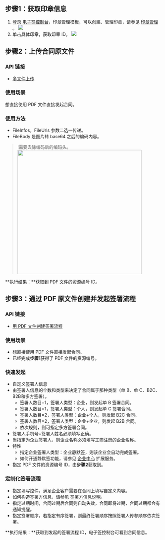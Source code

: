 ## 步骤1：获取印章信息 
1. 登录 [电子签控制台](https://ess.tencent.cn/)，印章管理模板，可以创建、管理印章，请参见 [印章管理](https://cloud.tencent.com/document/product/1323/59451) 。
![](https://qcloudimg.tencent-cloud.cn/raw/0e61be2e27b45539466f4122c3cbe207.png)
2. 单击具体印章，获取印章 ID。
![](https://qcloudimg.tencent-cloud.cn/raw/84c80210791524cac3de199de64dea35.png)

## 步骤2：上传合同原文件
### API 链接
- [多文件上传](https://cloud.tencent.com/document/product/1323/73066)

### 使用场景
想直接使用 PDF 文件直接发起合同。

### 使用方法
- FileInfos，FileUrls 参数二选一传递。
- FileBody 是图片转 base64 之后的编码内容。
>!需要去除编码后的编码头。
><img style="width:400px; max-width: inherit;" src="https://qcloudimg.tencent-cloud.cn/raw/356351a1a0dec3f9dec01841c3d7bfc4.png" />

**执行结果：**获取到 PDF 文件的资源编号 ID。

## 步骤3：通过 PDF 原文件创建并发起签署流程
### API 链接
- [用 PDF 文件创建签署流程](https://cloud.tencent.com/document/product/1323/70360)

### 使用场景
- 想直接使用 PDF 文件直接发起合同。
- 已经完成**步骤1**获得了 PDF 文件的资源编号。

### 快速发起
- 自定义签署人信息
 - 由签署人信息的个数和类型来决定了合同属于那种类型（单 B、单 C、B2C、B2B和多方签署）。
   -  签署人数目=1，签署人类型：企业，则发起单 B 签署合同。
   -  签署人数目=1，签署人类型：个人，则发起单 C 签署合同。
   -  签署人数目=2，签署人类型：企业+个人，则发起 B2C 合同。
   -  签署人数目=2，签署人类型：企业+企业，则发起 B2B 合同。
   -  依次规则，则可指定多方签署合同。
 - 签署人手机号+签署人姓名必须填写正确。
 - 当指定为企业签署人，则企业名称必须填写工商注册的企业名称。
 - 特性
   -  指定企业签署人类型：企业静默签，则该企业会自动完成签署。
   -  如何开通静默签功能，请参见 [企业中心](https://cloud.tencent.com/document/product/1323/71830) 扩展服务。
- 指定 PDF 文件的资源编号 ID，由**步骤2**获取到。

### 定制化签署流程
- 指定填写控件，满足企业客户需要在合同上填写自定义内容。
 - 如何构造签署方信息，请参见 [签署方信息说明](https://doc.weixin.qq.com/doc/w3_ALcA6wajACMqCGbPMXVTAeeeRB0W9)。
- 指定过期时间，合同过期后合同则自动失效，合同即将过期，合同过期都会有通知提醒。
- 指定签署顺序，若指定有序签署，则最终签署顺序按照签署人传参顺序依次签署。

**执行结果：**获取到发起的签署流程 ID，电子签控制台可看到合同信息。

